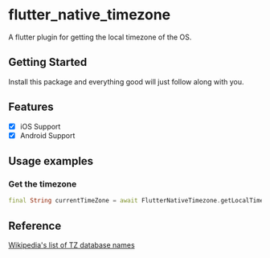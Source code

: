# flutter_native_timezone

A flutter plugin for getting the local timezone of the OS.

## Getting Started

Install this package and everything good will just follow along with you.
 
## Features

- [X] iOS Support
- [X] Android Support

## Usage examples

### Get the timezone
```dart
final String currentTimeZone = await FlutterNativeTimezone.getLocalTimezone();
```

## Reference

[Wikipedia's list of TZ database names](https://en.wikipedia.org/wiki/List_of_tz_database_time_zones)
